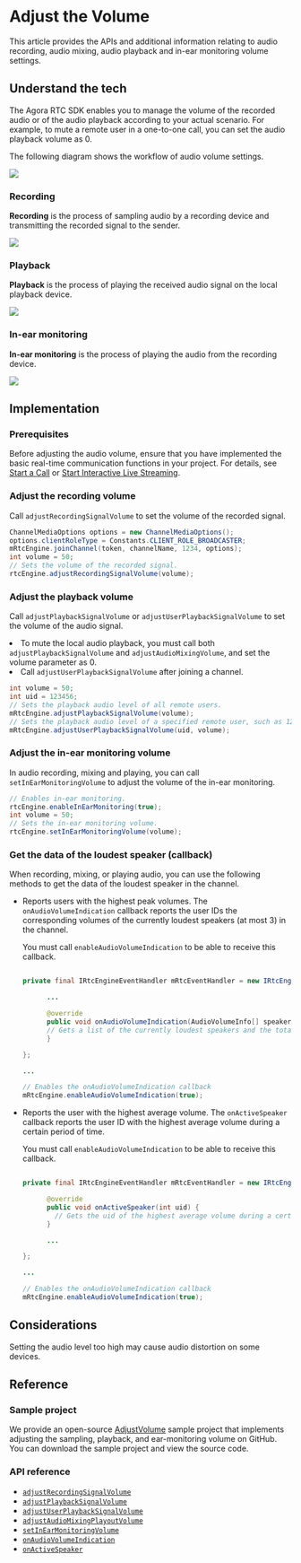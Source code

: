 # Adjust the Volume

This article provides the APIs and additional information relating to audio recording, audio mixing, audio playback and in-ear monitoring volume settings.

## Understand the tech

The Agora RTC SDK enables you to manage the volume of the recorded audio or of the audio playback according to your actual scenario. For example, to mute a remote user in a one-to-one call, you can set the audio playback volume as 0.

The following diagram shows the workflow of audio volume settings.

![](https://web-cdn.agora.io/docs-files/1578559042677)

### Recording

**Recording** is the process of sampling audio by a recording device and transmitting the recorded signal to the sender.

![](https://web-cdn.agora.io/docs-files/1578559122611)

### Playback

**Playback** is the process of playing the received audio signal on the local playback device.

![](https://web-cdn.agora.io/docs-files/1578559415146)

### In-ear monitoring

**In-ear monitoring** is the process of playing the audio from the recording device.

![](https://web-cdn.agora.io/docs-files/1578560373700)

## Implementation

### Prerequisites

Before adjusting the audio volume, ensure that you have implemented the basic real-time communication functions in your project. For details, see [Start a Call](start_call_android) or [Start Interactive Live Streaming](start_live_android).

### Adjust the recording volume

Call `adjustRecordingSignalVolume` to set the volume of the recorded signal.

```java
ChannelMediaOptions options = new ChannelMediaOptions();
options.clientRoleType = Constants.CLIENT_ROLE_BROADCASTER;
mRtcEngine.joinChannel(token, channelName, 1234, options);
int volume = 50;
// Sets the volume of the recorded signal.
rtcEngine.adjustRecordingSignalVolume(volume);
```

### Adjust the playback volume

Call `adjustPlaybackSignalVolume` or `adjustUserPlaybackSignalVolume` to set the volume of the audio signal.

<div class="alert note"><li>To mute the local audio playback, you must call both <code>adjustPlaybackSignalVolume</code> and <code>adjustAudioMixingVolume</code>, and set the volume parameter as 0.<li>Call <code>adjustUserPlaybackSignalVolume</code> after joining a channel.</li></div>


```java
int volume = 50;
int uid = 123456;
// Sets the playback audio level of all remote users.
mRtcEngine.adjustPlaybackSignalVolume(volume);
// Sets the playback audio level of a specified remote user, such as 123456.
mRtcEngine.adjustUserPlaybackSignalVolume(uid, volume);
```

### Adjust the in-ear monitoring volume

In audio recording, mixing and playing, you can call `setInEarMonitoringVolume` to adjust the volume of the in-ear monitoring.

```java
// Enables in-ear monitoring.
rtcEngine.enableInEarMonitoring(true);
int volume = 50;
// Sets the in-ear monitoring volume.
rtcEngine.setInEarMonitoringVolume(volume);
```

### Get the data of the loudest speaker (callback)

When recording, mixing, or playing audio, you can use the following methods to get the data of the loudest speaker in the channel.

- Reports users with the highest peak volumes. The `onAudioVolumeIndication` callback reports the user IDs the corresponding volumes of the currently loudest speakers (at most 3) in the channel.

	 <div class="alert note">You must call <code>enableAudioVolumeIndication</code> to be able to receive this callback.</div>


  ```java

  private final IRtcEngineEventHandler mRtcEventHandler = new IRtcEngineEventHandler() {

        ...

        @override
        public void onAudioVolumeIndication(AudioVolumeInfo[] speakers, int totalVolume) {
        // Gets a list of the currently loudest speakers and the total volume
        }

  };

  ...

  // Enables the onAudioVolumeIndication callback
  mRtcEngine.enableAudioVolumeIndication(true);
  ```

- Reports the user with the highest average volume. The `onActiveSpeaker` callback reports the user ID with the highest average volume during a certain period of time.

	 <div class="alert note">You must call <code>enableAudioVolumeIndication</code> to be able to receive this callback.</div>

  ```java

  private final IRtcEngineEventHandler mRtcEventHandler = new IRtcEngineEventHandler() {

        @override
        public void onActiveSpeaker(int uid) {
          // Gets the uid of the highest average volume during a certain period of time
        }

        ...

  };

  ...

  // Enables the onAudioVolumeIndication callback
  mRtcEngine.enableAudioVolumeIndication(true);
  ```

## Considerations

Setting the audio level too high may cause audio distortion on some devices.

## Reference

### Sample project

We provide an open-source [AdjustVolume](https://github.com/AgoraIO/API-Examples/blob/dev/3.6.200/Android/APIExample/app/src/main/java/io/agora/api/example/examples/advanced/AdjustVolume.java) sample project that implements adjusting the sampling, playback, and ear-monitoring volume on GitHub. You can download the sample project and view the source code.

### API reference

- [`adjustRecordingSignalVolume`](./API%20Reference/java/classio_1_1agora_1_1rtc_1_1_rtc_engine.html#af3747f72256eb683feadbca2b742bd05)
- [`adjustPlaybackSignalVolume`](./API%20Reference/java/classio_1_1agora_1_1rtc_1_1_rtc_engine.html#af7d7f10fc96db2febb9c2590891d071b)
- [`adjustUserPlaybackSignalVolume`](./API%20Reference/java/classio_1_1agora_1_1rtc_1_1_rtc_engine.html#aac9c5135996428d9a238fe8e66858268)
- [`adjustAudioMixingPlayoutVolume`](./API%20Reference/java/classio_1_1agora_1_1rtc_1_1_rtc_engine.html#a0308c6bc82af433ae8340e0b3cd228c9)
- [`setInEarMonitoringVolume`](./API%20Reference/java/classio_1_1agora_1_1rtc_1_1_rtc_engine.html#af71afdf140660b10c4fb0c40029c432d)
- [`onAudioVolumeIndication`](./API%20Reference/java/classio_1_1agora_1_1rtc_1_1_i_rtc_engine_event_handler.html#a4d37f2b4d569fa787bb8c0e3ae8cd424)
- [`onActiveSpeaker`](./API%20Reference/java/classio_1_1agora_1_1rtc_1_1_i_rtc_engine_event_handler.html#a895e965178d808f9d33b387ab3e50300)